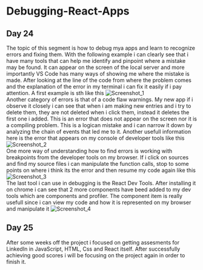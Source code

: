 # Debugging-React-Apps  
## Day 24  
The topic of this segment is how to debug mya apps and learn to recognize errors and fixing them. With the following example i can clearly see that i have many tools that can help me identify and pinpoint where a mistake may be found. It can appear on the screen of the local server and more importantly VS Code has many ways of showing me where the mistake is made. After looking at the line of the code from where the problem comes and the explanation of the error in my terminal i can fix it easily if i pay attention. A first example is sth like this  ![Screenshot_1](https://user-images.githubusercontent.com/90603989/164035876-08576291-d0a6-4d20-b719-6a8b56d9bf2d.png)  
Another category of errors is that of a code flaw warnings. My new app if i observe it closely i can see that when i am making new entries and i try to delete them, they are not deleted when i click them, instead it deletes the first one i added. This is an error that does not appear on the screen nor it is a compiling problem. This is a logican mistake and i can narrow it down by analyzing the chain of events that led me to it. Another usefull information here is the error that appears on my console of developer tools like this ![Screenshot_2](https://user-images.githubusercontent.com/90603989/164042022-2c9bde9b-94e5-44c2-a3af-1dff08a2ed3a.png)  
One more way of understanding how to find errors is working with breakpoints from the developer tools on my browser. If i click on sources and find my source files i can manipulate the function calls, stop to some points on where i think its the error and then resume my code again like this ![Screenshot_3](https://user-images.githubusercontent.com/90603989/164045224-dd3f2bfe-f6cb-40f6-b67e-bf15681124cb.png)  
The last tool i can use in debugging is the React Dev Tools. After installing it on chrome i can see that 2 more components have beed added to my dev tools which are components and profiler. The component item is really usefull since i can view my code and how it is represented on my browser and manipulate it ![Screenshot_4](https://user-images.githubusercontent.com/90603989/164047232-64b189c0-52a4-4f7e-9faa-c46edec13e5b.png)  
## Day 25  
After some weeks off the project i focused on getting assesments for LinkedIn in JavaScript, HTML, Css and React itself. After successfully achieving good scores i will be focusing on the project again in order to finish it.  

